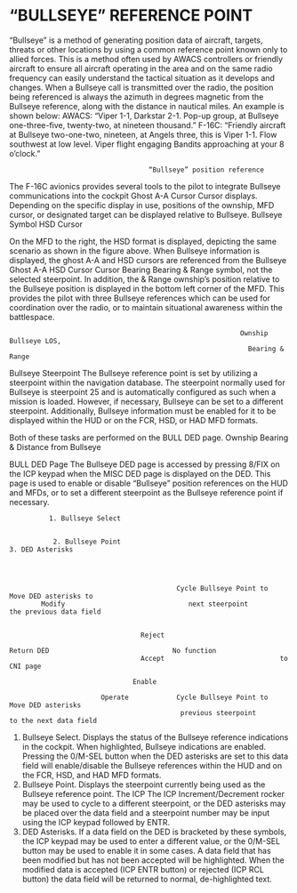 
# “BULLSEYE” REFERENCE POINT

“Bullseye” is a method of generating position data of aircraft, targets, threats or other locations by using a
common reference point known only to allied forces. This is a method often used by AWACS controllers or friendly
aircraft to ensure all aircraft operating in the area and on the same radio frequency can easily understand the
tactical situation as it develops and changes.
When a Bullseye call is transmitted over the radio, the position being referenced is always the azimuth in degrees
magnetic from the Bullseye reference, along with the distance in nautical miles. An example is shown below:
AWACS: “Viper 1-1, Darkstar 2-1. Pop-up group, at Bullseye one-three-five, twenty-two, at nineteen thousand.”
F-16C: “Friendly aircraft at Bullseye two-one-two, nineteen, at Angels three, this is Viper 1-1. Flow southwest at
low level. Viper flight engaging Bandits approaching at your 8 o’clock.”




                                       “Bullseye” position reference

The F-16C avionics provides several tools to the pilot to
integrate Bullseye communications into the cockpit                                Ghost A-A Cursor
                                                                                       Cursor
displays. Depending on the specific display in use,
positions of the ownship, MFD cursor, or designated
target can be displayed relative to Bullseye.                 Bullseye Symbol                           HSD Cursor

On the MFD to the right, the HSD format is displayed,
depicting the same scenario as shown in the figure
above. When Bullseye information is displayed, the ghost
A-A and HSD cursors are referenced from the Bullseye            Ghost A-A                              HSD Cursor
                                                              Cursor Bearing                         Bearing & Range
symbol, not the selected steerpoint. In addition, the            & Range
ownship’s position relative to the Bullseye position is
displayed in the bottom left corner of the MFD. This
provides the pilot with three Bullseye references which
can be used for coordination over the radio, or to
maintain situational awareness within the battlespace.

                                                              Ownship Bullseye LOS,
                                                                Bearing & Range
Bullseye Steerpoint
The Bullseye reference point is set by utilizing a steerpoint
within the navigation database. The steerpoint normally used
for Bullseye is steerpoint 25 and is automatically configured
as such when a mission is loaded. However, if necessary,
Bullseye can be set to a different steerpoint. Additionally,
Bullseye information must be enabled for it to be displayed
within the HUD or on the FCR, HSD, or HAD MFD formats.

Both of these tasks are performed on the BULL DED page.
                                                                                                    Ownship Bearing &
                                                                                                  Distance from Bullseye




BULL DED Page
The Bullseye DED page is accessed by pressing 8/FIX on the ICP keypad when the MISC DED page is displayed
on the DED. This page is used to enable or disable “Bullseye” position references on the HUD and MFDs, or to
set a different steerpoint as the Bullseye reference point if necessary.

              1. Bullseye Select


               2. Bullseye Point                                                              3. DED Asterisks




                                              Cycle Bullseye Point to                 Move DED asterisks to
            Modify                               next steerpoint                      the previous data field


                                     Reject
                                                                        Return DED                               No function
                                     Accept                             to CNI page

                                   Enable

                           Operate            Cycle Bullseye Point to                  Move DED asterisks
                                               previous steerpoint                    to the next data field


1.   Bullseye Select. Displays the status of the Bullseye reference indications in the cockpit. When highlighted,
     Bullseye indications are enabled. Pressing the 0/M-SEL button when the DED asterisks are set to this data
     field will enable/disable the Bullseye references within the HUD and on the FCR, HSD, and HAD MFD formats.
2.   Bullseye Point. Displays the steerpoint currently being used as the Bullseye reference point. The ICP The
     ICP Increment/Decrement rocker may be used to cycle to a different steerpoint, or the DED asterisks may
     be placed over the data field and a steerpoint number may be input using the ICP keypad followed by ENTR.
3.   DED Asterisks. If a data field on the DED is bracketed by these symbols, the ICP keypad may be used to
     enter a different value, or the 0/M-SEL button may be used to enable it in some cases. A data field that has
     been modified but has not been accepted will be highlighted. When the modified data is accepted (ICP ENTR
     button) or rejected (ICP RCL button) the data field will be returned to normal, de-highlighted text.
